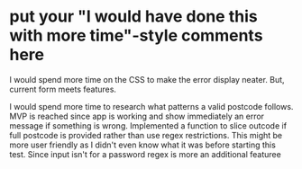 # put your "I would have done this with more time"-style comments here

I would spend more time on the CSS to make the error display neater. But, current form meets features.

I would spend more time to research what patterns a valid postcode follows. MVP is reached since app is working and show immediately an error message if something is wrong. Implemented a function to slice outcode if full postcode is provided rather than use regex restrictions. This might be more user friendly as I didn't even know what it was before starting this test. Since input isn't for a password regex is more an additional featuree

